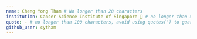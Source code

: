 ```yaml
---
name: Cheng Yong Tham # No longer than 28 characters
institution: Cancer Science Institute of Singapore 🚩 # no longer than 58 characters
quote: - # no longer than 100 characters, avoid using quotes(") to guarantee the format remains the same.
github_user: cytham
---
```

